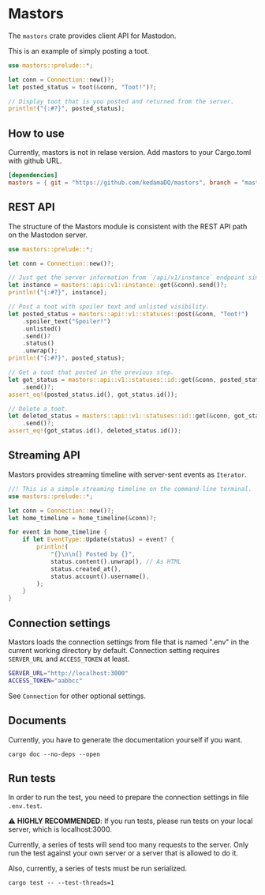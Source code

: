 # Mastors

The `mastors` crate provides client API for Mastodon.

This is an example of simply posting a toot.

```rust
use mastors::prelude::*;

let conn = Connection::new()?;
let posted_status = toot(&conn, "Toot!")?;

// Display toot that is you posted and returned from the server.
println!("{:#?}", posted_status);
```

## How to use

Currently, mastors is not in relase version. Add mastors to your Cargo.toml with github URL.

```toml
[dependencies]
mastors = { git = "https://github.com/kedamaDQ/mastors", branch = "master" }
```

## REST API

The structure of the Mastors module is consistent with the REST API path on the Mastodon server.

```rust
use mastors::prelude::*;

let conn = Connection::new()?;

// Just get the server information from `/api/v1/instance` endpoint simply.
let instance = mastors::api::v1::instance::get(&conn).send()?;
println!("{:#?}", instance);

// Post a toot with spoiler text and unlisted visibility.
let posted_status = mastors::api::v1::statuses::post(&conn, "Toot!")
    .spoiler_text("Spoiler!")
    .unlisted()
    .send()?
    .status()
    .unwrap();
println!("{:#?}", posted_status);

// Get a toot that posted in the previous step.
let got_status = mastors::api::v1::statuses::id::get(&conn, posted_status.id())
    .send()?;
assert_eq!(posted_status.id(), got_status.id());

// Delete a toot.
let deleted_status = mastors::api::v1::statuses::id::get(&conn, got_status.id())
    .send()?;
assert_eq!(got_status.id(), deleted_status.id());
```

## Streaming API

Mastors provides streaming timeline with server-sent events as `Iterator`.

```rust
//! This is a simple streaming timeline on the command-line terminal.
use mastors::prelude::*;

let conn = Connection::new()?;
let home_timeline = home_timeline(&conn)?;

for event in home_timeline {
    if let EventType::Update(status) = event? {
        println!(
            "{}\n\n{} Posted by {}",
            status.content().unwrap(), // As HTML
            status.created_at(),
            status.account().username(),
        );
    }
}
```

## Connection settings

Mastors loads the connection settings from file that is named ".env" in the current working directory by default.
Connection setting requires `SERVER_URL` and `ACCESS_TOKEN` at least.

```bash
SERVER_URL="http://localhost:3000"
ACCESS_TOKEN="aabbcc"
```

See `Connection` for other optional settings.

## Documents

Currently, you have to generate the documentation yourself if you want.

```
cargo doc --no-deps --open
```


## Run tests

In order to run the test, you need to prepare the connection settings in file `.env.test`.

:warning: **HIGHLY RECOMMENDED**: If you run tests, please run tests on your local server, which is localhost:3000.

Currently, a series of tests will send too many requests to the server.
Only run the test against your own server or a server that is allowed to do it.

Also, currently, a series of tests must be run serialized.

```
cargo test -- --test-threads=1
```
